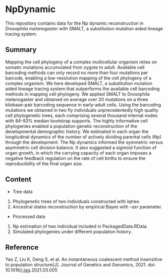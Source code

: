 # NpDynamic  
This repository contains data for the Np dynamic reconstruction in _Drosophila melanogaster_ with SMALT, a substitution mutation aided lineage tracing system.  
## Summary
Mapping the cell phylogeny of a complex multicellular organism relies on somatic mutations accumulated from zygote to adult.  Available cell barcoding methods can only record no more than four mutations per barcode, enabling a low-resolution mapping of the cell phylogeny of a complex organism.  We here developed SMALT, a substitution mutation aided lineage tracing system that outperforms the available cell barcoding methods in mapping cell phylogeny.  We applied SMALT to Drosophila melanogaster and obtained on average over 20 mutations on a three kilobase-pair barcoding sequence in early-adult cells.  Using the barcoding mutations we obtained in two fly individuals unprecedentedly high quality cell phylogenetic trees, each comprising several thousand internal nodes with 84-93% median bootstrap supports.  The highly informative cell phylogenies enabled a population genetic reconstruction of the developmental demographic history.  We estimated in each organ the longitudinal dynamics of the number of actively dividing parental cells (Np) through the development.  The Np dynamics informed the symmetric versus asymmetric cell division balance.  It also suggested a sigmoid function of organ growth, in which the carrying capacity of each organ imposes a negative feedback regulation on the rate of cell births to ensure the reproducibility of the final organ size.  
## Content
* Tree data
1. Phylogenetic trees of two individuals constructed with iqtree.
2. Ancestral states reconstruction by empirical Bayes with _-asr_ parameter.
* Processed data
1. Np estimation of two individual included in PackagedData.RData.
2. Simulated phylogenies under different population history.
## Reference
Yao Z, Liu K, Deng S, et al. An instantaneous coalescent method insensitive to population structure[J]. Journal of Genetics and Genomics, 2021. doi: 10.1016/j.jgg.2021.03.005
